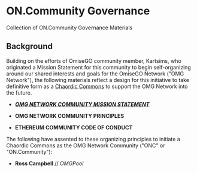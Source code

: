# ON.Community Governance
Collection of ON.Community Governance Materials

## Background

Building on the efforts of OmiseGO community member, Kartsims, who originated a Mission Statement for this community to begin self-organizing around our shared interests and goals for the OmiseGO Network ("OMG Network"), the following materials reflect a design for this  initiative to take definitive form as a [Chaordic Commons](http://www.chaordic.org/) to support the OMG Network into the future.

* ***[OMG NETWORK COMMUNITY MISSION STATEMENT](.github/Governance/Materials/Mission_Statement.md)*** 

* **OMG NETWORK COMMUNITY PRINCIPLES**

* **ETHEREUM COMMUNITY CODE OF CONDUCT** 

The following have assented to these organizing principles to initiate a Chaordic Commons as the OMG Network Community ("ONC" or "ON.Community"):

* **Ross Campbell** // *OMGPool*
